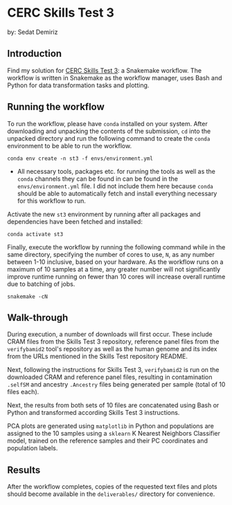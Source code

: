 # CERC Skills Test 3
by: Sedat Demiriz

## Introduction
Find my solution for [CERC Skills Test 3](https://github.com/CERC-Genomic-Medicine/skills_test_3): a Snakemake workflow. The workflow is written in Snakemake as the workflow manager, uses Bash and Python for data transformation tasks and plotting.

## Running the workflow
To run the workflow, please have `conda` installed on your system. After downloading and unpacking the contents of the submission, `cd` into the unpacked directory and run the following command to create the `conda` environment to be able to run the workflow.
```
conda env create -n st3 -f envs/environment.yml
```
* All necessary tools, packages etc. for running the tools as well as the `conda` channels they can be found in can be found in the `envs/environment.yml` file. I did not include them here because `conda` should be able to automatically fetch and install everything necessary for this workflow to run.

Activate the new `st3` environment by running after all packages and dependencies have been fetched and installed:
```
conda activate st3
```

Finally, execute the workflow by running the following command while in the same directory, specifying the number of cores to use, `N`, as any number between 1-10 inclusive, based on your hardware. As the workflow runs on a maximum of 10 samples at a time, any greater number will not significantly improve runtime running on fewer than 10 cores will increase overall runtime due to batching of jobs. 
```
snakemake -cN
```

## Walk-through
During execution, a number of downloads will first occur. These include CRAM files from the Skills Test 3 repository, reference panel files from the `verifybamid2` tool's repository as well as the human genome and its index from the URLs mentioned in the Skills Test repository README.

Next, following the instructions for Skills Test 3, `verifybamid2` is run on the downloaded CRAM and reference panel files, resulting in contamination `.selfSM` and ancestry `.Ancestry` files being generated per sample (total of 10 files each).

Next, the results from both sets of 10 files are concatenated using Bash or Python and transformed according Skills Test 3 instructions.

PCA plots are generated using `matplotlib` in Python and populations are assigned to the 10 samples using a `sklearn` K Nearest Neighbors Classifier model, trained on the reference samples and their PC coordinates and population labels.

## Results
After the workflow completes, copies of the requested text files and plots should become available in the `deliverables/` directory for convenience.

